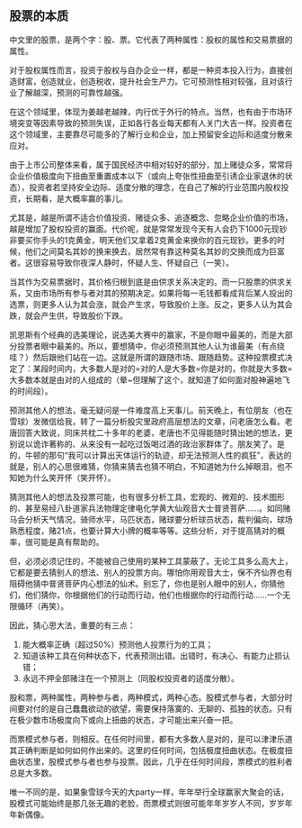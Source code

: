 ## 股票的本质

中文里的股票，是两个字：股、票。它代表了两种属性：股权的属性和交易票据的属性。



对于股权属性而言，投资于股权与自办企业一样，都是一种资本投入行为，直接创造财富，创造就业，创造税收，提升社会生产力。它可预测性相对较强，且对该行业了解越深，预测的可靠性越强。



在这个领域里，体现为姜越老越辣，内行优于外行的特点。当然，也有由于市场环境突变等因素导致的预测失误，正如各行各业每天都有人关门大吉一样。投资者在这个领域里，主要靠尽可能多的了解行业和企业，加上预留安全边际和适度分散来应对。



由于上市公司整体来看，属于国民经济中相对较好的部分，加上赌徒众多，常常将企业价值极度向下扭曲至重置成本以下（或向上夸张性扭曲至引诱企业家退休的状态），投资者若坚持安全边际、适度分散的理念，在自己了解的行业范围内股权投资，长期看，是大概率赢的事儿。



尤其是，越是所谓不适合价值投资、赌徒众多、追逐概念、忽略企业价值的市场，越是增加了股权投资的赢面。代价呢，就是常常发现今天有人会扔下1000元现钞非要买你手头的1克黄金，明天他们又拿着2克黄金来换你的百元现钞。更多的时候，他们之间莫名其妙的换来换去，居然常有靠这种莫名其妙的交换而成为巨富者。这很容易导致你夜深人静时，怀疑人生、怀疑自己（一笑）。

当其作为交易票据时，其价格归根到底是由供求关系决定的。而一只股票的供求关系，又由市场所有参与者对其的预期决定。如果将每一毛钱都看成背后某人投出的选票，则更多人认为其会涨，就会产生求，导致股价上涨。反之，更多人认为其会跌，就会产生供，导致股价下跌。



凯恩斯有个经典的选美理论，说选美大赛中的赢家，不是你眼中最美的，而是大部分投票者眼中最美的。所以，要想猜中，你必须预测其他人认为谁最美（有点绕哇？）然后跟他们站在一边。这就是所谓的跟随市场、跟随趋势。这种投票模式决定了：某段时间内，大多数人是对的=对的人是大多数=你是对的，你就是大多数=大多数本就是由对的人组成的（晕~但理解了这个，就知道了如何面对股神遍地飞的时间段）。

预测其他人的想法，毫无疑问是一件难度高上天事儿。前天晚上，有位朋友（也在雪球）发微信给我，转了一篇分析股灾里政府高层想法的文章，问老唐怎么看。老唐回答大致说，同床共枕二十多年的老婆，老唐也不见得能随时猜出她的想法，更别说以诡诈著称的、从来没有一起吃过饭喝过酒的政治家群体了。朋友笑了。是的，牛顿的那句“我可以计算出天体运行的轨迹，却无法预测人性的疯狂”，表达的就是，别人的心思很难猜，你猜来猜去也猜不明白，不知道她为什么掉眼泪，也不知她为什么笑开怀（笑开怀）。

猜测其他人的想法及投票可能，也有很多分析工具，宏观的、微观的、技术图形的、甚至易经八卦道家兵法物理定律电化学黄大仙观音大士普贤菩萨……。如同赌马会分析天气情况，骑师水平，马匹状态，赌球要分析球员状态，裁判偏向，球场熟悉程度，赌21点，也要计算大小牌的概率等等。这些分析，对于提高猜对的概率，很可能是真有帮助的。



但，必须必须记住的，不能被自己使用的某种工具蒙蔽了。无论工具多么高大上，它都是要去猜别人的想法、别人的投票方向。哪怕你用观音大士，保不齐仙界也有阻碍他猜中普贤菩萨内心想法的仙术。别忘了，你也是别人眼中的别人，你猜他们，他们猜你，你根据他们的行动而行动，他们也根据你的行动而行动……一个无限循环（再笑）。



因此，猜心思大法，重要的有三点：

1. 能大概率正确（超过50%）预测他人投票行为的工具；
2. 知道该种工具在何种状态下，代表预测出错。出错时，有决心、有能力止损认错；
3. 永远不押全部赌注在一个预测上（同股权投资者的适度分散）。

股和票，两种属性，两种参与者，两种模式，两种心态。股模式参与者，大部分时间要对付的是自己蠢蠢欲动的欲望，需要保持落寞的、无聊的、孤独的状态。只有在极少数市场极度向下或向上扭曲的状态，才可能出来兴奋一把。



而票模式参与者，则相反。在任何时间里，都有大多数人是对的，是可以津津乐道其正确判断是如何如何作出来的。这里的任何时间，包括极度扭曲状态。在极度扭曲状态里，股模式参与者也参与投票。因此，几乎在任何时间段，票模式的胜利者总是大多数。



唯一不同的是，如果象雪球今天的大party一样，年年举行全球赢家大聚会的话，股模式可能始终是那几张无趣的老脸，而票模式则很可能年年岁岁人不同，岁岁年年新偶像。